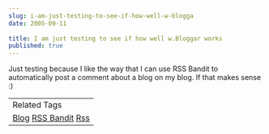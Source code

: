 ```yaml
---
slug: i-am-just-testing-to-see-if-how-well-w-blogga
date: 2005-09-11
 
title: I am just testing to see if how well w.Bloggar works
published: true
---
```

Just testing because I like the way that I can use RSS Bandit to automatically post a comment about a blog on my blog.  If that makes sense :)<p /><table class="TechnoratiHead TagHeader">
<tr><td>Related Tags</td></tr>
<tr class="Technorati"><td>
<a href="https://paul.kinlan.me/tags/Blog" class="Tag" rel="tag">Blog</a> <a href="https://paul.kinlan.me/tags/RSS%20Bandit" class="Tag" rel="tag">RSS Bandit</a> <a href="https://paul.kinlan.me/tags/Rss" class="Tag" rel="tag">Rss</a>
</td></tr>
</table>


